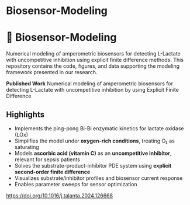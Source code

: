 # Biosensor-Modeling
# 🧪 Biosensor-Modeling

Numerical modeling of amperometric biosensors for detecting L-Lactate with uncompetitive inhibition using explicit finite difference methods. This repository contains the code, figures, and data supporting the modeling framework presented in our research.

**Published Work**
Numerical modeling of amperometric biosensors for detecting L-Lactate with uncompetitive inhibition by using Explicit Finite Difference

## Highlights

- Implements the ping-pong Bi-Bi enzymatic kinetics for lactate oxidase (LOx)
- Simplifies the model under **oxygen-rich conditions**, treating O₂ as saturating
- Models **ascorbic acid (vitamin C)** as an **uncompetitive inhibitor**, relevant for sepsis patients
- Solves the substrate-product-inhibitor PDE system using **explicit second-order finite difference**
- Visualizes substrate/inhibitor profiles and biosensor current response
- Enables parameter sweeps for sensor optimization



https://doi.org/10.1016/j.talanta.2024.126668
